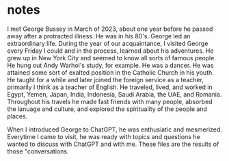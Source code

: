 # notes
I met George Bussey in March of 2023, about one year before he passed away after a protracted illness. He was in his 80's. George led an extraordinary life. During the year of our acquaintance, I visited George every Friday I could and in the process, learned about his adventures. He grew up in New York City and seemed to know all sorts of famous people. He hung out Andy Warhol's study, for example. He was a dancer. He was attained some sort of exalted position in the Catholic Church in his youth. He taught for a while and later joined the foreign service as a teacher, primarily I think as a teacher of English. He traveled, lived, and worked in Egypt, Yemen, Japan, India, Indonesia, Saudi Arabia, the UAE, and Romania. Throughout his travels he made fast friends with many people, absorbed the lanuage and culture, and explored the spirituality of the people and places.

When I introduced George to ChatGPT, he was enthusiatic and mesmerized. Everytime I came to visit, he was ready with topics and questions he wanted to discuss with ChatGPT and with me. These files are the results of those "conversations.

